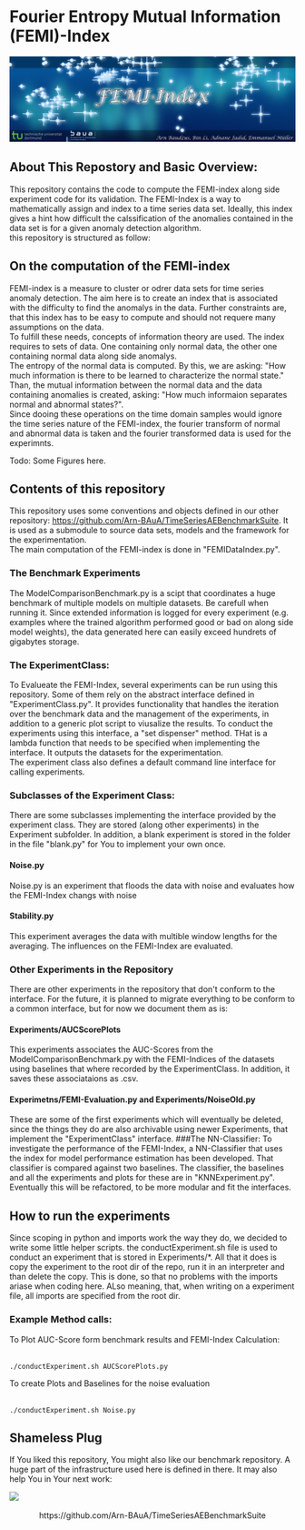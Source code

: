 # Fourier Entropy Mutual Information (FEMI)-Index

![](.mdpictures/Banner.png)

## About This Repostory and Basic Overview:

This repository contains the code to compute the FEMI-index along side experiment code for its validation. The FEMI-Index
is a way to mathematically assign and index to a time series data set. Ideally, this index gives a hint how 
difficult the calssification of the anomalies contained in the data set is for a given anomaly detection algorithm. <br>
this repository is structured as follow:

## On the computation of the FEMI-index

FEMI-index is a measure to cluster or odrer data sets for time series anomaly detection. The aim here is to create an index that is associated with the difficulty to find the anomalys in the data. Further constraints are, that this index has to be easy to compute and should not requere many assumptions on the data.<br>
To fulfill these needs, concepts of information theory are used. The index requires to sets of data. One containing only normal data, the other one containing normal data along side anomalys.<br> 
The entropy of the normal data is computed. By this, we are asking: "How much information is there to be learned to characterize the normal state."<br>
Than, the mutual information between the normal data and the data containing anomalies is created, asking: "How much informaion separates normal and abnormal states?".<br>
Since dooing these operations on the time domain samples would ignore the time series nature of the FEMI-index, the fourier transform of normal and abnormal data is taken and the fourier transformed data is used for the experimnts.<br>

Todo: Some Figures here.

## Contents of this repository

This repository uses some conventions and objects defined in our other repository: https://github.com/Arn-BAuA/TimeSeriesAEBenchmarkSuite.
It is used as a submodule to source data sets, models and the framework for the experimentation. <br>
The main computation of the FEMI-index is done in "FEMIDataIndex.py".<br>
### The Benchmark Experiments
The ModelComparisonBenchmark.py is a scipt that coordinates a huge benchmark of multiple models on multiple datasets. Be carefull when running it. Since extended information is logged for every experiment (e.g. examples where the trained algorithm performed good or bad on along side model weights), the data generated here can easily exceed hundrets of gigabytes storage.
### The ExperimentClass:
To Evalueate the FEMI-Index, several experiments can be run using this repository. Some of them rely on the abstract interface defined in "ExperimentClass.py". It provides functionality that handles the iteration over the benchmark data and the management of the experiments, in addition to a generic plot script to viusalize the results. To conduct the experiments using this interface, a "set dispenser" method. THat is a lambda function that needs to be specified when implementing the interface. It outputs the datasets for the experimentation.<br>
The experiment class also defines a default command line interface for calling experiments.
### Subclasses of the Experiment Class:
There are some subclasses implementing the interface provided by the experiment class. They are stored (along other experiments) in the Experiment subfolder. In addition, a blank experiment is stored in the folder in the file "blank.py" for You to implement your own once.<br>
#### Noise.py
Noise.py is an experiment that floods the data with noise and evaluates how the FEMI-Index changs with noise
#### Stability.py
This experiment averages the data with multible window lengths for the averaging. The influences on the FEMI-Index are evaluated.
### Other Experiments in the Repository
There are other experiments in the repository that don't conform to the interface. For the future, it is planned to migrate everything to be conform to a common interface, but for now we document them as is:
#### Experiments/AUCScorePlots
This experiments associates the AUC-Scores from the ModelComparisonBenchmark.py with the FEMI-Indices of the datasets using baselines that where recorded by the ExperimentClass. In addition, it saves these associataions as .csv.
#### Experimetns/FEMI-Evaluation.py and Experiments/NoiseOld.py
These are some of the first experiments which will eventually be deleted, since the things they do are also archivable using newer Experiments, that implement the "ExperimentClass" interface.
###The NN-Classifier:
To investigate the performance of the FEMI-Index, a NN-Classifier that uses the index for model performance estimation has been developed. That classifier is compared against two baselines. The classifier, the baselines and all the experiments and plots for these are in "KNNExperiment.py". Eventually this will be refactored, to be more modular and fit the interfaces.

## How to run the experiments
Since scoping in python and imports work the way they do, we decided to write some little helper scripts.
the conductExperiment.sh file is used to conduct an experiment that is stored in Experiments/\*. All that it does is copy the experiment to the root dir of the repo, run it in an interpreter and than delete the copy. This is done, so that no problems with the imports ariase when coding here. ALso meaning, that, when writing on a experiment file, all imports are specified from the root dir.


### Example Method calls:

To Plot AUC-Score form benchmark results and FEMI-Index Calculation:
<pre><code>
./conductExperiment.sh AUCScorePlots.py
</pre></code>


To create Plots and Baselines for the noise evaluation
<pre><code>
./conductExperiment.sh Noise.py
</pre></code>
## Shameless Plug
If You liked this repository, You might also like our benchmark repository. A huge part of the infrastructure used here is defined in there. It may also help You in Your next work:<br>

![](.mdpictures/BannerAnoBech.png)
<center>
https://github.com/Arn-BAuA/TimeSeriesAEBenchmarkSuite
</center>
